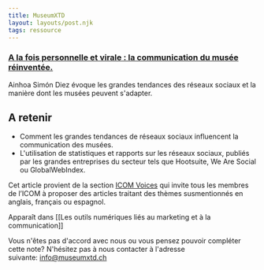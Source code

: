 ```yaml
---
title: MuseumXTD
layout: layouts/post.njk
tags: ressource
---
```

### [A la fois personnelle et virale : la communication du musée réinventée.](https://icom.museum/fr/news/communication-musee-reinventee/)
Ainhoa Simón Diez évoque les grandes tendances des réseaux sociaux et la manière dont les musées peuvent s'adapter. 

## A retenir
- Comment les grandes tendances de réseaux sociaux influencent la communication des musées.   
- L'utilisation de statistiques et rapports sur les réseaux sociaux, publiés par les grandes entreprises du secteur tels que Hootsuite, We Are Social ou GlobalWebIndex.
  
Cet article provient de la section [ICOM Voices](https://icom.museum/fr/actualites/?c=539) qui invite tous les membres de l’ICOM à proposer des articles traitant des thèmes susmentionnés en anglais, français ou espagnol.


Apparaît dans [[Les outils numériques liés au marketing et à la communication]]

Vous n'êtes pas d'accord avec nous ou vous pensez pouvoir compléter cette note? N'hésitez pas à nous contacter à l'adresse suivante: [info@museumxtd.ch](mailto:info@museumxtd.ch)